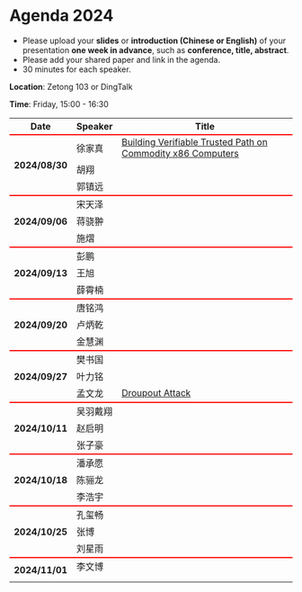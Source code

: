 
# Agenda 2024

- Please upload your **slides** or **introduction (Chinese or English)** of your presentation **one week in advance**, such as **conference, title, abstract**.
- Please add your shared paper and link in the agenda.
- 30 minutes for each speaker.


**Location**:   Zetong 103 or DingTalk

**Time**:   Friday, 15:00 - 16:30


<table>
<tr>
    <th> Date </th>
    <th> Speaker </th>
    <th style="width:600px;"> Title </th>
</tr>



<tr style="border-top:2px solid red;">
    <th rowspan=3> 2024/08/30 </th>
    <td> 徐家真 </td>
    <td><a href="https://github.com/ZJU-ARClab/Seminar/tree/main/2024/08-30"> Building Verifiable Trusted Path on Commodity x86 Computers </a></td>
</tr>
<tr>
    <td> 胡翔 </td>
    <td><a href="https://github.com/ZJU-ARClab/Seminar/tree/main/2024/08-30">  </a></td>
</tr>

<tr>
    <td>郭镇远 </td>
    <td><a href="https://github.com/ZJU-ARClab/Seminar/tree/main/2024/08-30">  </a></td>
</tr>

<tr style="border-top:2px solid red;">
    <th rowspan=3> 2024/09/06 </th>
    <td> 宋天泽</td>
    <td><a href="https://github.com/ZJU-ARClab/Seminar/tree/main/2024/09-06">  </a></td>
</tr>
<tr>
    <td>蒋骁翀 </td>
    <td><a href="https://github.com/ZJU-ARClab/Seminar/tree/main/2024/09-06">  </a></td>
</tr>

<tr>
    <td> 施熠 </td>
    <td><a href="https://github.com/ZJU-ARClab/Seminar/tree/main/2024/09-06">  </a></td>
</tr>


<tr style="border-top:2px solid red;">
    <th rowspan=3> 2024/09/13 </th>
    <td> 彭鹏 </td>
    <td><a href="https://github.com/ZJU-ARClab/Seminar/tree/main/2024/09-13">  </a></td>
</tr>
<tr>
    <td> 王旭 </td>
    <td><a href="https://github.com/ZJU-ARClab/Seminar/tree/main/2024/09-13">  </a></td>
</tr>

<tr>
    <td> 薛霄楠 </td>
    <td><a href="https://github.com/ZJU-ARClab/Seminar/tree/main/2024/09-13">  </a></td>
</tr>


<tr style="border-top:2px solid red;">
    <th rowspan=3> 2024/09/20 </th>
    <td> 唐铭鸿</td>
    <td><a href="https://github.com/ZJU-ARClab/Seminar/tree/main/2024/09-20"> </a></td>
</tr>
<tr>
    <td> 卢炳乾</td>
    <td><a href="https://github.com/ZJU-ARClab/Seminar/tree/main/2024/09-20">  </a></td>
</tr>

<tr>
    <td>金慧渊</td>
    <td><a href="https://github.com/ZJU-ARClab/Seminar/tree/main/2024/09-20">  </a></td>
</tr>


<tr style="border-top:2px solid red;">
    <th rowspan=3> 2024/09/27 </th>
    <td> 樊书国 </td>
    <td><a href="https://github.com/ZJU-ARClab/Seminar/tree/main/2024/09-27 ">  </a></td>
</tr>
<tr>
    <td> 叶力铭</td>
    <td><a href="https://github.com/ZJU-ARClab/Seminar/tree/main/2024/09-27">  </a></td>
</tr>

<tr>
    <td> 孟文龙 </td>
    <td><a href="https://github.com/ZJU-ARClab/Seminar/tree/main/2024/09-27">Droupout Attack </a></td>
</tr>


<tr style="border-top:2px solid red;">
    <th rowspan=3> 2024/10/11 </th>
    <td> 吴羽戴翔 </td>
    <td><a href="https://github.com/ZJU-ARClab/Seminar/tree/main/2024/10-11">  </a></td>
</tr>
<tr>
    <td> 赵启明 </td>
    <td><a href="https://github.com/ZJU-ARClab/Seminar/tree/main/2024/10-11">  </a></td>
</tr>

<tr>
    <td> 张子豪 </td>
    <td><a href="https://github.com/ZJU-ARClab/Seminar/tree/main/2024/10-11">  </a></td>
</tr>


<tr style="border-top:2px solid red;">
    <th rowspan=3> 2024/10/18 </th>
    <td> 潘承愿</td>
    <td><a href="https://github.com/ZJU-ARClab/Seminar/tree/main/2024/10-18">  </a></td>
</tr>
<tr>
    <td> 陈骊龙</td>
    <td><a href="https://github.com/ZJU-ARClab/Seminar/tree/main/2024/10-18">  </a></td>
</tr>

<tr>
    <td> 李浩宇 </td>
    <td><a href="https://github.com/ZJU-ARClab/Seminar/tree/main/2024/10-18">  </a></td>
</tr>

<tr style="border-top:2px solid red;">
    <th rowspan=3> 2024/10/25 </th>
    <td> 孔玺畅 </td>
    <td><a href="https://github.com/ZJU-ARClab/Seminar/tree/main/2024/10-25">  </a></td>
</tr>
<tr>
    <td> 张博 </td>
    <td><a href="https://github.com/ZJU-ARClab/Seminar/tree/main/2024/10-25">  </a></td>
</tr>

<tr>
    <td> 刘星雨 </td>
    <td><a href="https://github.com/ZJU-ARClab/Seminar/tree/main/2024/10-25">  </a></td>
</tr>

<tr style="border-top:2px solid red;">
    <th rowspan=3> 2024/11/01 </th>
    <td> 李文博 </td>
    <td><a href="https://github.com/ZJU-ARClab/Seminar/tree/main/2024/11-01">  </a></td>
</tr>
<tr>
    <td>  </td>
    <td><a href="https://github.com/ZJU-ARClab/Seminar/tree/main/2024/08-30">  </a></td>
</tr>

<tr>
    <td> </td>
    <td><a href="https://github.com/ZJU-ARClab/Seminar/tree/main/2024/08-30">  </a></td>
</tr>



